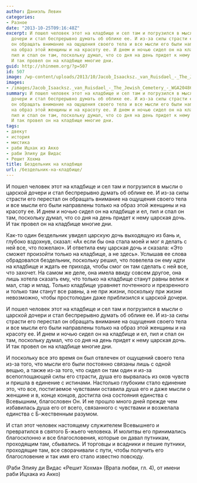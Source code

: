 ```yaml
---
author: Даниэль Левин
categories:
- Разное
date: "2013-10-25T09:16:48Z"
excerpt: И пошел человек этот на кладбище и сел там и погрузился в мысли о царской
  дочери и стал беспрерывно думать об облике ее. И из-за силы страсти его перестал
  он обращать внимание на ощущения своего тела и все мысли его были направлены только
  на образ этой женщины и на красоту ее. И днем и ночью сидел он на кладбище и ел,
  пил и спал он там, поскольку думал, что со дня на день придет к нему царская дочь.
  И так провел он на кладбище многие дни.
guid: http://shinmem.org/?p=507
id: 507
image: /wp-content/uploads/2013/10/Jacob_Isaacksz._van_Ruisdael_-_The_Jewish_Cemetery_-_WGA20486-672x372.jpg
images:
- /images/Jacob_Isaacksz._van_Ruisdael_-_The_Jewish_Cemetery_-_WGA20486-672x372.jpg
summary: И пошел человек этот на кладбище и сел там и погрузился в мысли о царской
  дочери и стал беспрерывно думать об облике ее. И из-за силы страсти его перестал
  он обращать внимание на ощущения своего тела и все мысли его были направлены только
  на образ этой женщины и на красоту ее. И днем и ночью сидел он на кладбище и ел,
  пил и спал он там, поскольку думал, что со дня на день придет к нему царская дочь.
  И так провел он на кладбище многие дни.
tags:
- двекут
- история
- мистика
- раби Ицхак из Акко
- раби Элияу ди Видас
- Решит Хохма
title: Бездельник на кладбище
url: /бездельник-на-кладбище/
---
```

И пошел человек этот на кладбище и сел там и погрузился в мысли о царской дочери и стал беспрерывно думать об облике ее. И из-за силы страсти его перестал он обращать внимание на ощущения своего тела и все мысли его были направлены только на образ этой женщины и на красоту ее. И днем и ночью сидел он на кладбище и ел, пил и спал он там, поскольку думал, что со дня на день придет к нему царская дочь. И так провел он на кладбище многие дни.<!--more-->

Как-то один бездельник увидел царскую дочь выходящую из бань и, глубоко вздохнув, сказал: «Ах если бы она стала моей и мог я делать с ней все, что пожелаю». И ответила ему царская дочь и сказала: «Это сможет произойти только на кладбище, а не здесь». Услышав ее слова обрадовался бездельник, поскольку решил, что повелела он ему идти на кладбище и ждать ее прихода, чтобы смог он там сделать с ней все, что захочет. На самом же деле, она имела ввиду совсем другое, она лишь хотела сказать ему, что только на кладбище станут равны велик и мал, стар и млад. Только кладбище уравняет почтенного и презренного и только там станут все равны, а не при жизни, поскольку при жизни невозможно, чтобы простолюдин даже приблизился к царской дочери.

И пошел человек этот на кладбище и сел там и погрузился в мысли о царской дочери и стал беспрерывно думать об облике ее. И из-за силы страсти его перестал он обращать внимание на ощущения своего тела и все мысли его были направлены только на образ этой женщины и на красоту ее. И днем и ночью сидел он на кладбище и ел, пил и спал он там, поскольку думал, что со дня на день придет к нему царская дочь. И так провел он на кладбище многие дни.

И поскольку все это время он был отвлечен от ощущений своего тела из-за того, что мысли его были постоянно связаны лишь с одной вещью, а также из-за того, что сидел он там один и из-за всепоглощающей силы его страсти, душа его вырвалась из оков чувств и пришла в единение с истинами. Настолько глубоким стало единение это, что все, постигаемое чувствами оставила душа его и даже мысли о женщине и в, конце концов, достигла она состояния единства с Всевышним, благословен Он. И не прошло много дней прежде чем избавилась душа его от всего, связанного с чувствами и возжелала единства с Б-жественным разумом.

И стал этот человек настоящему служителем Всевышнего и превратился в святого Б-жьего человека. И молитвы его принимались благосклонно и все благословения, которые он давал путникам, проходящим там, сбывались. И торговцы и всадники и пешие путники, проходящие там, все сворачивали с пути, чтобы получить его благословение и так имя его стало известно повсюду.

(Раби Элияу ди Видас «Решит Хохма» (Врата любви, гл. 4), от имени раби Ицхака из Акко)